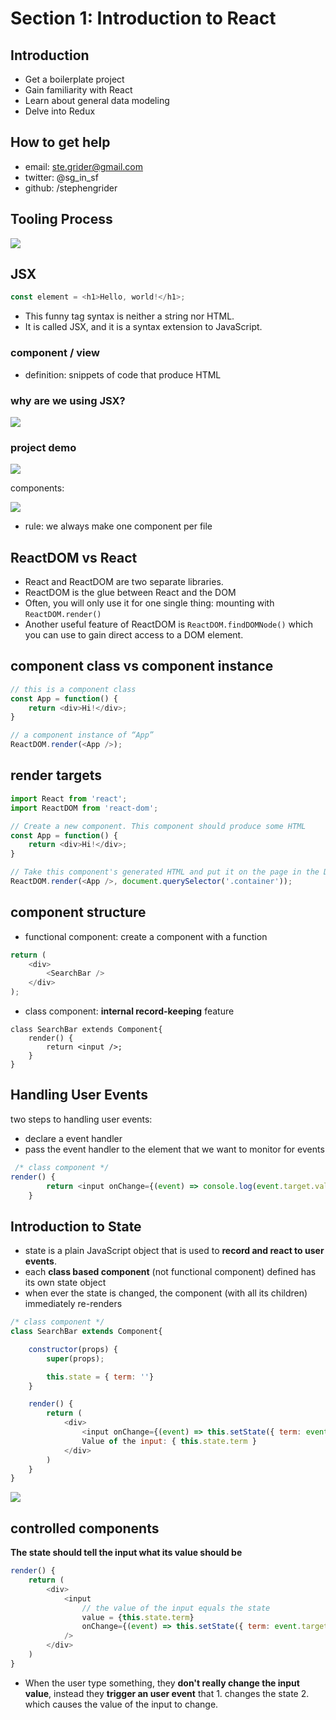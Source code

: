 # Section 1: Introduction to React
## Introduction
* Get a boilerplate project
* Gain familiarity with React
* Learn about general data modeling
* Delve into Redux

## How to get help
* email: ste.grider@gmail.com
* twitter: @sg_in_sf
* github: /stephengrider

## Tooling Process
![](https://raw.githubusercontent.com/floydchenchen/pictures/master/Screen%20Shot%202018-03-30%20at%2012.24.03%20PM.png)

## JSX
```JavaScript
const element = <h1>Hello, world!</h1>;
```

* This funny tag syntax is neither a string nor HTML.
* It is called JSX, and it is a syntax extension to JavaScript.

### component / view
* definition: snippets of code that produce HTML

### why are we using JSX?
![](https://raw.githubusercontent.com/floydchenchen/pictures/master/Screen%20Shot%202018-04-10%20at%207.29.23%20PM.png)

### project demo
![](https://raw.githubusercontent.com/floydchenchen/pictures/master/Screen%20Shot%202018-04-10%20at%209.02.31%20PM.png)

components:

![](https://raw.githubusercontent.com/floydchenchen/pictures/master/Screen%20Shot%202018-04-12%20at%206.37.48%20PM.png)

* rule: we always make one component per file

## ReactDOM vs React
* React and ReactDOM are two separate libraries.
* ReactDOM is the glue between React and the DOM
* Often, you will only use it for one single thing: mounting with `ReactDOM.render()`
* Another useful feature of ReactDOM is `ReactDOM.findDOMNode()` which you can use to gain direct access to a DOM element.

## component class vs component instance

```JavaScript
// this is a component class
const App = function() {
    return <div>Hi!</div>;
}
```

```JavaScript
// a component instance of “App” 
ReactDOM.render(<App />);
```

## render targets
```JavaScript
import React from 'react';
import ReactDOM from 'react-dom';

// Create a new component. This component should produce some HTML
const App = function() {
    return <div>Hi!</div>;
}

// Take this component's generated HTML and put it on the page in the DOM (inside the div whose class is "container")
ReactDOM.render(<App />, document.querySelector('.container'));
```

## component structure
* functional component: create a component with a function

```JavaScript
return (
    <div>
        <SearchBar />
    </div>
);
```

* class component: **internal record-keeping** feature

```
class SearchBar extends Component{
    render() {
        return <input />;
    }
}
```

## Handling User Events
two steps to handling user events:

* declare a event handler
* pass the event handler to the element that we want to monitor for events
 
```JavaScript
 /* class component */
render() {
        return <input onChange={(event) => console.log(event.target.value)}/>;
    }
```
 
## Introduction to State
* state is a plain JavaScript object that is used to **record and react to user events**.
* each **class based component** (not functional component) defined has its own state object
* when ever the state is changed, the component (with all its children) immediately re-renders

```JavaScript
/* class component */
class SearchBar extends Component{

    constructor(props) {
        super(props);

        this.state = { term: ''}
    }

    render() {
        return (
            <div>
                <input onChange={(event) => this.setState({ term: event.target.value })} />
                Value of the input: { this.state.term }
            </div>
        )
    }
}
```
![](https://raw.githubusercontent.com/floydchenchen/pictures/master/Screen%20Shot%202018-04-13%20at%205.37.29%20AM.png)

## controlled components

**The state should tell the input what its value should be**

```JavaScript
render() {
    return (
        <div>
            <input
                // the value of the input equals the state
                value = {this.state.term}
                onChange={(event) => this.setState({ term: event.target.value })}
            />
        </div>
    )
}
```

* When the user type something, they **don't really change the input value**, instead they **trigger an user event** that 1. changes the state 2. which causes the value of the input to change.


